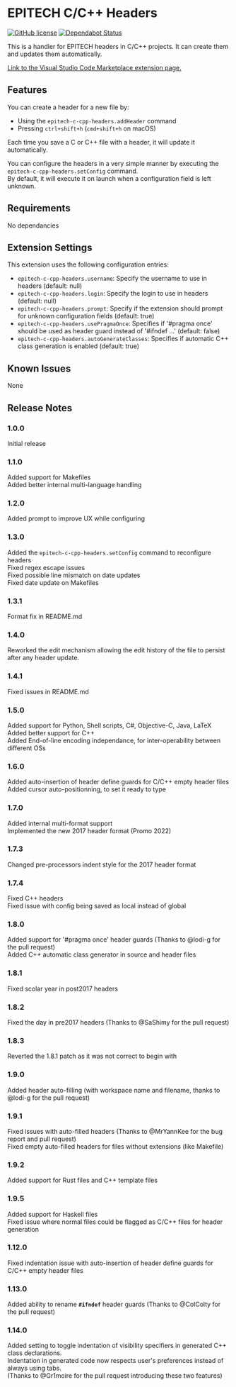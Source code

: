 EPITECH C/C++ Headers
=====================

[![GitHub license](https://img.shields.io/github/license/Hirevo/epitech-c-cpp-headers)](https://github.com/Hirevo/epitech-c-cpp-headers/blob/master/LICENSE)
[![Dependabot Status](https://api.dependabot.com/badges/status?host=github&repo=Hirevo/epitech-c-cpp-headers)](https://dependabot.com)

This is a handler for EPITECH headers in C/C++ projects.
It can create them and updates them automatically.

[Link to the Visual Studio Code Marketplace extension page.](https://marketplace.visualstudio.com/items?itemName=nicolaspolomack.epitech-c-cpp-headers)

Features
--------

You can create a header for a new file by:

- Using the `epitech-c-cpp-headers.addHeader` command
- Pressing `ctrl+shift+h` (`cmd+shift+h` on macOS)

Each time you save a C or C++ file with a header, it will update it automatically.

You can configure the headers in a very simple manner by executing the `epitech-c-cpp-headers.setConfig` command.  
By default, it will execute it on launch when a configuration field is left unknown.

Requirements
------------

No dependancies

Extension Settings
------------------

This extension uses the following configuration entries:

- `epitech-c-cpp-headers.username`: Specify the username to use in headers (default: null)
- `epitech-c-cpp-headers.login`: Specify the login to use in headers (default: null)
- `epitech-c-cpp-headers.prompt`: Specify if the extension should prompt for unknown configuration fields (default: true)
- `epitech-c-cpp-headers.usePragmaOnce`: Specifies if '#pragma once' should be used as header guard instead of '#ifndef ...' (default: false)
- `epitech-c-cpp-headers.autoGenerateClasses`: Specifies if automatic C++ class generation is enabled (default: true)

Known Issues
------------

None

Release Notes
-------------

### 1.0.0

Initial release

### 1.1.0

Added support for Makefiles  
Added better internal multi-language handling

### 1.2.0

Added prompt to improve UX while configuring

### 1.3.0

Added the `epitech-c-cpp-headers.setConfig` command to reconfigure headers  
Fixed regex escape issues  
Fixed possible line mismatch on date updates  
Fixed date update on Makefiles

### 1.3.1

Format fix in README.md

### 1.4.0

Reworked the edit mechanism allowing the edit history of the file to persist after any header update.

### 1.4.1

Fixed issues in README.md

### 1.5.0

Added support for Python, Shell scripts, C#, Objective-C, Java, LaTeX  
Added better support for C++  
Added End-of-line encoding independance, for inter-operability between different OSs  

### 1.6.0

Added auto-insertion of header define guards for C/C++ empty header files  
Added cursor auto-positionning, to set it ready to type  

### 1.7.0

Added internal multi-format support  
Implemented the new 2017 header format (Promo 2022)  

### 1.7.3

Changed pre-processors indent style for the 2017 header format  

### 1.7.4

Fixed C++ headers  
Fixed issue with config being saved as local instead of global  

### 1.8.0

Added support for '#pragma once' header guards (Thanks to @lodi-g for the pull request)  
Added C++ automatic class generator in source and header files  

### 1.8.1

Fixed scolar year in post2017 headers  

### 1.8.2

Fixed the day in pre2017 headers (Thanks to @SaShimy for the pull request)  

### 1.8.3

Reverted the 1.8.1 patch as it was not correct to begin with  

### 1.9.0

Added header auto-filling (with workspace name and filename, thanks to @lodi-g for the pull request)

### 1.9.1

Fixed issues with auto-filled headers (Thanks to @MrYannKee for the bug report and pull request)  
Fixed empty auto-filled headers for files without extensions (like Makefile)  

### 1.9.2

Added support for Rust files and C++ template files  

### 1.9.5

Added support for Haskell files  
Fixed issue where normal files could be flagged as C/C++ files for header generation  

### 1.12.0

Fixed indentation issue with auto-insertion of header define guards for C/C++ empty header files

### 1.13.0

Added ability to rename **`#ifndef`** header guards (Thanks to @ColColty for the pull request)

### 1.14.0

Added setting to toggle indentation of visibility specifiers in generated C++ class declarations.  
Indentation in generated code now respects user's preferences instead of always using tabs.  
(Thanks to @Gr1moire for the pull request introducing these two features)
